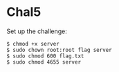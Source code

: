 # Chal5

Set up the challenge:

```
$ chmod +x server
$ sudo chown root:root flag server
$ sudo chmod 600 flag.txt
$ sudo chmod 4655 server
```
